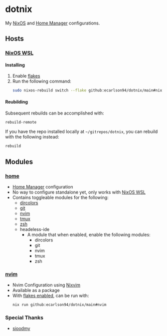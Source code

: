 # dotnix

My [NixOS](https://nixos.org) and [Home Manager](https://github.com/nix-community/home-manager) configurations.

## Hosts

### [NixOS WSL](https://github.com/nix-community/NixOS-WSL)

#### Installing

1. Enable [flakes](https://nixos-and-flakes.thiscute.world/nixos-with-flakes/nixos-with-flakes-enabled)
1. Run the following command:
   ```sh
   sudo nixos-rebuild switch --flake github:ecarlson94/dotnix/main#nixos-wsl --impure
   ```

#### Reubilding

Subsequent rebuilds can be accomplished with:
```sh
rebuild-remote
```

If you have the repo installed locally at `~/gitrepos/dotnix`, you can rebuild with the following instead:
```sh
rebuild
```

## Modules

### [home](./modules/home)

- [Home Manager](https://github.com/nix-community/home-manager) configuration
- No way to configure standalone yet, only works with [NixOS WSL](https://github.com/nix-community/NixOS-WSL)
- Contains toggleable modules for the following:
  - [dircolors](https://man7.org/linux/man-pages/man1/dircolors.1.html)
  - [git](https://git-scm.com/)
  - [nvim](#nvim)
  - [tmux](https://github.com/tmux/tmux/wiki)
  - [zsh](https://www.zsh.org/)
  - headeless-ide
    - A module that when enabled, enable the following modules:
      - dircolors
      - git
      - nvim
      - tmux
      - zsh

### [nvim](./modules/nvim)

- Nvim Configuration using [Nixvim](https://github.com/nix-community/nixvim)
- Available as a package
- With [flakes enabled](https://nixos-and-flakes.thiscute.world/nixos-with-flakes/nixos-with-flakes-enabled), can be run with:
  ```sh
  nix run github:ecarlson94/dotnix/main#nvim
  ```
### Special Thanks
- [sioodmy](https://github.com/sioodmy/dotfiles)
